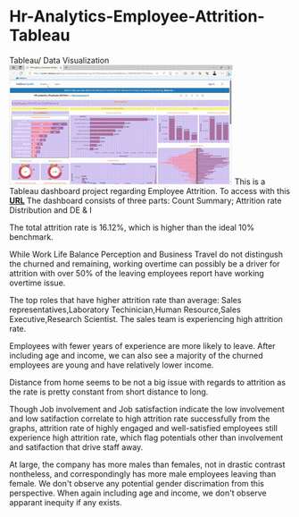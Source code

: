 # Hr-Analytics-Employee-Attrition-Tableau
Tableau/ Data Visualization
![](GIF.gif)
This is a Tableau dashboard project regarding Employee Attrition.
To access with this [**URL**](https://public.tableau.com/app/profile/manjineshwaran.g/viz/HRanalytics_EmployeeAttrition_16965069069170/Dashboard1)
The dashboard consists of three parts: Count Summary; Attrition rate Distribution and DE & I

The total attrition rate is 16.12%, which is higher than the ideal 10% benchmark.

While Work Life Balance Perception and Business Travel do not distingush the churned and remaining, working overtime can possibly be a driver for attrition with over 50% of the leaving employees report have working overtime issue.

The top roles that have higher attrition rate than average: Sales representatives,Laboratory Techinician,Human Resource,Sales Executive,Research Scientist. The sales team is experiencing high attrition rate.

Employees with fewer years of experience are more likely to leave. After including age and income, we can also see a majority of the churned employees are young and have relatively lower income.

Distance from home seems to be not a big issue with regards to attrition as the rate is pretty constant from short distance to long.

Though Job involvement and Job satisfaction indicate the low involvement and low satifaction correlate to high attrition rate successfully from the graphs, attrition rate of highly engaged and well-satisfied employees still experience high attrition rate, which flag potentials other than involvement and satifaction that drive staff away.

At large, the company has more males than females, not in drastic contrast nontheless, and correspondingly has more male employees leaving than female. We don't observe any potential gender discrimation from this perspective. When again including age and income, we don't observe apparant inequity if any exists.

